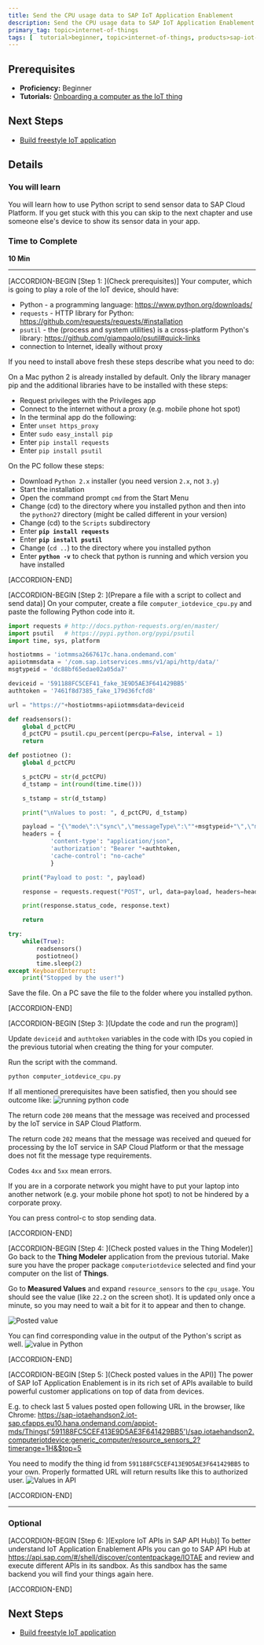 ```yaml
---
title: Send the CPU usage data to SAP IoT Application Enablement
description: Send the CPU usage data to SAP IoT Application Enablement via SAP Cloud Platform IoT service for Neo environment
primary_tag: topic>internet-of-things
tags: [  tutorial>beginner, topic>internet-of-things, products>sap-iot-application-enablement, products>sap-cloud-platform ]
---
```


## Prerequisites  
 - **Proficiency:** Beginner
 - **Tutorials:** [Onboarding a computer as the IoT thing](https://www.sap.com/developer/tutorials/iotae-comp-thingmodeler0.html)


## Next Steps
- [Build freestyle IoT application](https://www.sap.com/developer/tutorials/iotae-comp-buildappmc0.html)

## Details
### You will learn  
You will learn how to use Python script to send sensor data to SAP Cloud Platform. If you get stuck with this you can skip to the next chapter and use someone else's device to show its sensor data in your app.

### Time to Complete
**10 Min**

---

[ACCORDION-BEGIN [Step 1: ](Check prerequisites)]
Your computer, which is going to play a role of the IoT device, should have:
 - Python - a programming language: <https://www.python.org/downloads/>
 - `requests` - HTTP library for Python: <https://github.com/requests/requests/#installation>
 - `psutil` - the (process and system utilities) is a cross-platform Python's library: <https://github.com/giampaolo/psutil#quick-links>
 - connection to Internet, ideally without proxy

If you need to install above fresh these steps describe what you need to do:

On a Mac python 2 is already installed by default. Only the library manager pip and the additional libraries have to be installed with these steps:
 - Request privileges with the Privileges app
 - Connect to the internet without a proxy (e.g. mobile phone hot spot)
 - In the terminal app do the following:
 - Enter `unset https_proxy`
 - Enter `sudo easy_install pip`
 - Enter `pip install requests`
 - Enter `pip install psutil`

On the PC follow these steps:

 - Download `Python 2.x` installer (you need version `2.x`, not `3.y`)
 - Start the installation
 - Open the command prompt `cmd` from the Start Menu
 - Change (cd) to the directory where you installed python and then into the `python27` directory (might be called different in your version)
 - Change (cd) to the `Scripts` subdirectory
 - Enter **`pip install requests`**
 - Enter **`pip install psutil`**
 - Change (`cd ..`) to the directory where you installed python
 - Enter **`python -v`** to check that python is running and which version you have installed

[ACCORDION-END]

[ACCORDION-BEGIN [Step 2: ](Prepare a file with a script to collect and send data)]
On your computer, create a file `computer_iotdevice_cpu.py` and paste the following Python code into it.

```python
import requests # http://docs.python-requests.org/en/master/
import psutil   # https://pypi.python.org/pypi/psutil
import time, sys, platform

hostiotmms = 'iotmmsa2667617c.hana.ondemand.com'
apiiotmmsdata = '/com.sap.iotservices.mms/v1/api/http/data/'
msgtypeid = 'dc88bf65edae02a05da7'

deviceid = '591188FC5CEF41_fake_3E9D5AE3F641429BB5'
authtoken = '7461f8d7385_fake_179d36fcfd8'

url = "https://"+hostiotmms+apiiotmmsdata+deviceid

def readsensors():
	global d_pctCPU
	d_pctCPU = psutil.cpu_percent(percpu=False, interval = 1)
	return

def postiotneo ():
	global d_pctCPU

	s_pctCPU = str(d_pctCPU)
	d_tstamp = int(round(time.time()))

	s_tstamp = str(d_tstamp)

	print("\nValues to post: ", d_pctCPU, d_tstamp)

	payload = "{\"mode\":\"sync\",\"messageType\":\""+msgtypeid+"\",\"messages\":[{\"cpu_usage\":"+s_pctCPU+",\"cpu_type\":\"generic\",\"_time\":"+s_tstamp+"}]}"
	headers = {
			'content-type': "application/json",
			'authorization': "Bearer "+authtoken,
			'cache-control': "no-cache"
			}

	print("Payload to post: ", payload)

	response = requests.request("POST", url, data=payload, headers=headers)

	print(response.status_code, response.text)

	return

try:
	while(True):
		readsensors()
		postiotneo()
		time.sleep(2)
except KeyboardInterrupt:
	print("Stopped by the user!")
```

Save the file. On a PC save the file to the folder where you installed python.

[ACCORDION-END]


[ACCORDION-BEGIN [Step 3: ](Update the code and run the program)]

Update `deviceid` and `authtoken` variables in the code with IDs you copied in the previous tutorial when creating the thing for your computer.

Run the script with the command.
```sh
python computer_iotdevice_cpu.py
```

If all mentioned prerequisites have been satisfied, then you should see outcome like:
![running python code](iotaecomppy0010.jpg)

The return code `200` means that the message was received and processed by the IoT service in SAP Cloud Platform.

The return code `202` means that the message was received and queued for processing by the IoT service in SAP Cloud Platform or that the message does not fit the message type requirements.

Codes `4xx` and `5xx` mean errors.

If you are in a corporate network you might have to put your laptop into another network (e.g. your mobile phone hot spot) to not be hindered by a corporate proxy.

You can press control-c to stop sending data.


[ACCORDION-END]

[ACCORDION-BEGIN [Step 4: ](Check posted values in the Thing Modeler)]
Go back to the **Thing Modeler** application from the previous tutorial. Make sure you have the proper package `computeriotdevice` selected and find your computer on the list of **Things**.

Go to **Measured Values** and expand `resource_sensors` to the `cpu_usage`. You should see the value (like `22.2` on the screen shot). It is updated only once a minute, so you may need to wait a bit for it to appear and then to change.

![Posted value](iotaecomppy0020.jpg)

You can find corresponding value in the output of the Python's script as well.
![value in Python](iotaecomppy0030.jpg)


[ACCORDION-END]

[ACCORDION-BEGIN [Step 5: ](Check posted values in the API)]
The power of SAP IoT Application Enablement is in its rich set of APIs available to build powerful customer applications on top of data from devices.

E.g. to check last 5 values posted open following URL in the browser, like Chrome: <https://sap-iotaehandson2.iot-sap.cfapps.eu10.hana.ondemand.com/appiot-mds/Things('591188FC5CEF413E9D5AE3F641429BB5')/sap.iotaehandson2.computeriotdevice:generic_computer/resource_sensors_2?timerange=1H&$top=5>

You need to modify the thing id from `591188FC5CEF413E9D5AE3F641429BB5` to your own. Properly formatted URL will return results like this to authorized user.
![Values in API](iotaecomppy0040.jpg)


[ACCORDION-END]

---

### Optional


[ACCORDION-BEGIN [Step 6: ](Explore IoT APIs in SAP API Hub)]
To better understand IoT Application Enablement APIs you can go to SAP API Hub at <https://api.sap.com/#/shell/discover/contentpackage/IOTAE> and review and execute different APIs in its sandbox. As this sandbox has the same backend you will find your things again here.


[ACCORDION-END]


## Next Steps
- [Build freestyle IoT application](https://www.sap.com/developer/tutorials/iotae-comp-buildappmc0.html)
